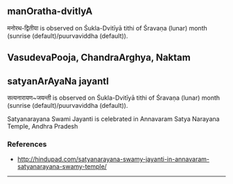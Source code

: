 ## manOratha-dvitIyA

मनोरथ-द्वितीया is observed on Śukla-Dvitīyā tithi of Śravaṇa (lunar) month (sunrise (default)/puurvaviddha (default)).

VasudevaPooja, ChandraArghya, Naktam
---
## satyanArAyaNa jayantI

सत्यनारायण~जयन्ती is observed on Śukla-Dvitīyā tithi of Śravaṇa (lunar) month (sunrise (default)/puurvaviddha (default)).

Satyanarayana Swami Jayanti is celebrated in Annavaram Satya Narayana Temple, Andhra Pradesh
### References
* http://hindupad.com/satyanarayana-swamy-jayanti-in-annavaram-satyanarayana-swamy-temple/

---
